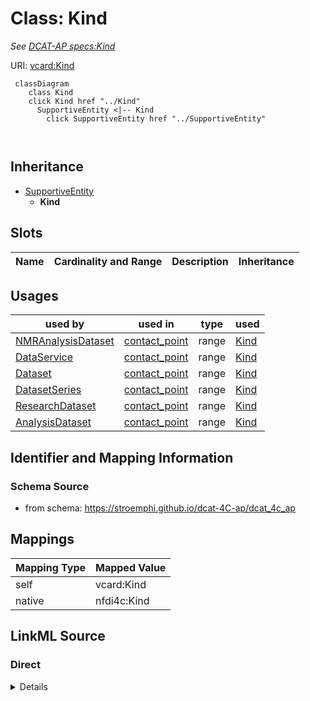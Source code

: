 

# Class: Kind


_See [DCAT-AP specs:Kind](https://semiceu.github.io/DCAT-AP/releases/3.0.0/#Kind)_





URI: [vcard:Kind](http://www.w3.org/2006/vcard/ns#Kind)






```mermaid
 classDiagram
    class Kind
    click Kind href "../Kind"
      SupportiveEntity <|-- Kind
        click SupportiveEntity href "../SupportiveEntity"
      
      
```





## Inheritance
* [SupportiveEntity](SupportiveEntity.md)
    * **Kind**



## Slots

| Name | Cardinality and Range | Description | Inheritance |
| ---  | --- | --- | --- |





## Usages

| used by | used in | type | used |
| ---  | --- | --- | --- |
| [NMRAnalysisDataset](NMRAnalysisDataset.md) | [contact_point](contact_point.md) | range | [Kind](Kind.md) |
| [DataService](DataService.md) | [contact_point](contact_point.md) | range | [Kind](Kind.md) |
| [Dataset](Dataset.md) | [contact_point](contact_point.md) | range | [Kind](Kind.md) |
| [DatasetSeries](DatasetSeries.md) | [contact_point](contact_point.md) | range | [Kind](Kind.md) |
| [ResearchDataset](ResearchDataset.md) | [contact_point](contact_point.md) | range | [Kind](Kind.md) |
| [AnalysisDataset](AnalysisDataset.md) | [contact_point](contact_point.md) | range | [Kind](Kind.md) |






## Identifier and Mapping Information







### Schema Source


* from schema: https://stroemphi.github.io/dcat-4C-ap/dcat_4c_ap




## Mappings

| Mapping Type | Mapped Value |
| ---  | ---  |
| self | vcard:Kind |
| native | nfdi4c:Kind |







## LinkML Source

<!-- TODO: investigate https://stackoverflow.com/questions/37606292/how-to-create-tabbed-code-blocks-in-mkdocs-or-sphinx -->

### Direct

<details>
```yaml
name: Kind
description: See [DCAT-AP specs:Kind](https://semiceu.github.io/DCAT-AP/releases/3.0.0/#Kind)
from_schema: https://stroemphi.github.io/dcat-4C-ap/dcat_4c_ap
is_a: SupportiveEntity
abstract: false
class_uri: vcard:Kind

```
</details>

### Induced

<details>
```yaml
name: Kind
description: See [DCAT-AP specs:Kind](https://semiceu.github.io/DCAT-AP/releases/3.0.0/#Kind)
from_schema: https://stroemphi.github.io/dcat-4C-ap/dcat_4c_ap
is_a: SupportiveEntity
abstract: false
class_uri: vcard:Kind

```
</details>
